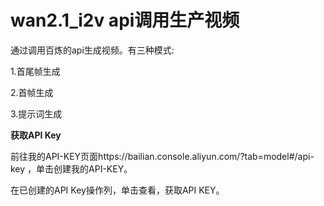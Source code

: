 # wan2.1_i2v api调用生产视频
通过调用百炼的api生成视频。有三种模式:

1.首尾帧生成

2.首帧生成

3.提示词生成

**获取API Key**

前往我的API-KEY页面https://bailian.console.aliyun.com/?tab=model#/api-key
，单击创建我的API-KEY。


在已创建的API Key操作列，单击查看，获取API KEY。


